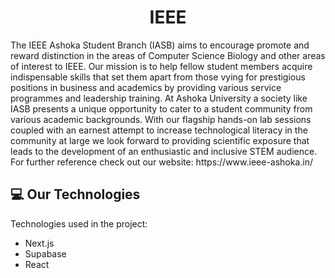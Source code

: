 <h1 align="center" id="title">IEEE</h1>

<p id="description">The IEEE Ashoka Student Branch (IASB) aims to encourage promote and reward distinction in the areas of Computer Science Biology and other areas of interest to IEEE. Our mission is to help fellow student members acquire indispensable skills that set them apart from those vying for prestigious positions in business and academics by providing various service programmes and leadership training. At Ashoka University a society like IASB presents a unique opportunity to cater to a student community from various academic backgrounds. With our flagship hands-on lab sessions coupled with an earnest attempt to increase technological literacy in the community at large we look forward to providing scientific exposure that leads to the development of an enthusiastic and inclusive STEM audience. For further reference check out our website: https://www.ieee-ashoka.in/</p>

  
  
<h2>💻 Our Technologies</h2>

Technologies used in the project:

*   Next.js
*   Supabase
*   React
